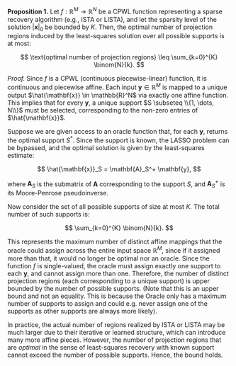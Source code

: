 **Proposition 1.** Let $f: \mathbb{R}^M \rightarrow \mathbb{R}^N$ be a CPWL function representing a sparse recovery algorithm (e.g., ISTA or LISTA), and let the sparsity level of the solution $|\mathbf{x}|_0$ be bounded by $K$. Then, the optimal number of projection regions induced by the least-squares solution over all possible supports is at most:

$$
\text{optimal number of projection regions} \leq \sum_{k=0}^{K} \binom{N}{k}.
$$



_Proof._ Since $f$ is a CPWL (continuous piecewise-linear) function, it is continuous and piecewise affine. Each input $\mathbf{y} \in \mathbb{R}^M$ is mapped to a unique output $\hat{\mathbf{x}} \in \mathbb{R}^N$ via exactly one affine function. This implies that for every $\mathbf{y}$, a unique support $S \subseteq \\{1, \dots, N\\}$ must be selected, corresponding to the non-zero entries of $\hat{\mathbf{x}}$.

Suppose we are given access to an oracle function that, for each $\mathbf{y}$, returns the optimal support $S^*$. Since the support is known, the LASSO problem can be bypassed, and the optimal solution is given by the least-squares estimate:

$$
\hat{\mathbf{x}}_S = \mathbf{A}_S^+ \mathbf{y},
$$

where $\mathbf{A}_S$ is the submatrix of $\mathbf{A}$ corresponding to the support $S$, and $\mathbf{A}_S^+$ is its Moore-Penrose pseudoinverse.

Now consider the set of all possible supports of size at most $K$. The total number of such supports is:

$$
\sum_{k=0}^{K} \binom{N}{k}.
$$

This represents the maximum number of distinct affine mappings that the oracle could assign across the entire input space $\mathbb{R}^M$, since if it assigned more than that, it would no longer be optimal nor an oracle. Since the function $f$ is single-valued, the oracle must assign exactly one support to each $\mathbf{y}$, and cannot assign more than one. Therefore, the number of distinct projection regions (each corresponding to a unique support) is upper bounded by the number of possible supports. (Note that this is an upper bound and not an equality. This is because the Oracle only has a maximum number of supports to assign and could e.g. never assign one of the supports as other supports are always more likely).

In practice, the actual number of regions realized by ISTA or LISTA may be much larger due to their iterative or learned structure, which can introduce many more affine pieces. However, the number of projection regions that are *optimal* in the sense of least-squares recovery with known support cannot exceed the number of possible supports. Hence, the bound holds.
